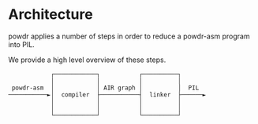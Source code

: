# Architecture

powdr applies a number of steps in order to reduce a powdr-asm program into PIL.

We provide a high level overview of these steps.

```ascii
            ┌────────────┐           ┌──────────┐
            │            │           │          │
 powdr-asm  │            │ AIR graph │          │  PIL
───────────►│  compiler  ├───────────┤  linker  ├──────►
            │            │           │          │
            │            │           │          │
            └────────────┘           └──────────┘
```
